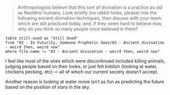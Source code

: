 > Anthropologists believe that this sort of divination is a practice as old as Neolithic humans. Look briefly (no rabbit holes, please) into the following ancient divination techniques, then discuss with your team: which are still practiced today, and, if they seem hard to believe now, why do you think so many people once believed in them?

```dataview
table still-used as "Still Used"
from "03 - In Futurity, Someone Prophetic Sees/03 - Ancient divination - weird then, weird now"
where file.name != "03 - Ancient divination - weird then, weird now"
```

I feel like most of the ones which were discontinued included killing animals, judging people based on their looks, or just felt kiddish (looking at water, chickens pecking, etc) — all of which our current society doesn’t accept.

Another reason is looking at water move isn’t as fun as predicting the future based on the position of stars in the sky.